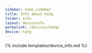 ```yaml
---
sidebar: home_sidebar
title: Info about ha3g
folder: info
layout: deviceinfo
permalink: /devices/ha3g/
device: ha3g
---
```

{% include templates/device_info.md %}